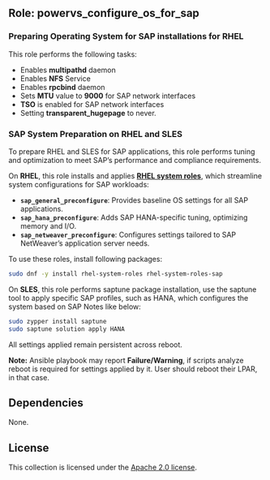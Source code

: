 ## Role: powervs_configure_os_for_sap

### Preparing Operating System for SAP installations for RHEL

This role performs the following tasks:
- Enables **multipathd** daemon
- Enables **NFS** Service
- Enables **rpcbind** daemon
- Sets **MTU** value to **9000** for SAP network interfaces
- **TSO** is enabled for SAP network interfaces
- Setting **transparent_hugepage** to never.

### SAP System Preparation on RHEL and SLES

To prepare RHEL and SLES for SAP applications, this role performs tuning and optimization to meet SAP’s performance and compliance requirements.

On **RHEL**, this role installs and applies **[RHEL system roles](https://access.redhat.com/articles/3050101)**, which streamline system configurations for SAP workloads:

- **`sap_general_preconfigure`**: Provides baseline OS settings for all SAP applications.
- **`sap_hana_preconfigure`**: Adds SAP HANA-specific tuning, optimizing memory and I/O.
- **`sap_netweaver_preconfigure`**: Configures settings tailored to SAP NetWeaver’s application server needs.

To use these roles, install following packages:

```bash
sudo dnf -y install rhel-system-roles rhel-system-roles-sap
```

On **SLES**, this role performs saptune package installation, use the saptune tool to apply specific SAP profiles, such as HANA, which configures the system based on SAP Notes like below:
```bash
sudo zypper install saptune
sudo saptune solution apply HANA
```

All settings applied remain persistent across reboot.

**Note:**
Ansible playbook may report **Failure/Warning**, if scripts analyze reboot is required for settings applied by it. User should reboot their LPAR, in that case.

## Dependencies

None.

## License

This collection is licensed under the [Apache 2.0 license](http://www.apache.org/licenses/LICENSE-2.0).